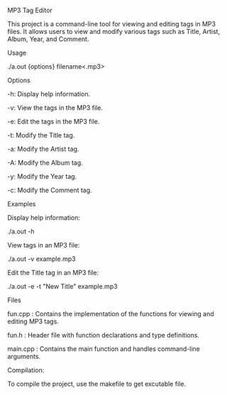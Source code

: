 MP3 Tag Editor

This project is a command-line tool for viewing and editing tags in MP3 files. It allows users to view and modify various tags such as Title, Artist, Album, Year, and Comment.


Usage

./a.out {options} filename<.mp3>


Options

-h: Display help information.

-v: View the tags in the MP3 file.

-e: Edit the tags in the MP3 file.

-t: Modify the Title tag.

-a: Modify the Artist tag.

-A: Modify the Album tag.

-y: Modify the Year tag.

-c: Modify the Comment tag.


Examples

Display help information:

./a.out -h


View tags in an MP3 file:

./a.out -v example.mp3


Edit the Title tag in an MP3 file:

./a.out -e -t "New Title" example.mp3


Files

fun.cpp  : Contains the implementation of the functions for viewing and editing MP3 tags.

fun.h    : Header file with function declarations and type definitions.

main.cpp : Contains the main function and handles command-line arguments.


Compilation:

To compile the project, use the makefile to get excutable file.
